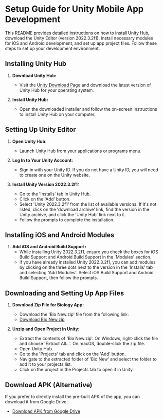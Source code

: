 # Setup Guide for Unity Mobile App Development

This README provides detailed instructions on how to install Unity Hub, download the Unity Editor (version 2022.3.2f1), install necessary modules for iOS and Android development, and set up app project files. Follow these steps to set up your development environment.

## Installing Unity Hub

1. **Download Unity Hub:**
   - Visit the [Unity Download Page](https://unity.com/download) and download the latest version of Unity Hub for your operating system.

2. **Install Unity Hub:**
   - Open the downloaded installer and follow the on-screen instructions to install Unity Hub on your computer.

## Setting Up Unity Editor

1. **Open Unity Hub:**
   - Launch Unity Hub from your applications or programs menu.

2. **Log In to Your Unity Account:**
   - Sign in with your Unity ID. If you do not have a Unity ID, you will need to create one on the Unity website.

3. **Install Unity Version 2022.3.2f1:**
   - Go to the 'Installs' tab in Unity Hub.
   - Click on the 'Add' button.
   - Select 'Unity 2022.3.2f1' from the list of available versions. If it's not listed, click on the 'download archive' link, find the version in the Unity archive, and click the 'Unity Hub' link next to it.
   - Follow the prompts to complete the installation.

## Installing iOS and Android Modules

1. **Add iOS and Android Build Support:**
   - While installing Unity 2022.3.2f1, ensure you check the boxes for iOS Build Support and Android Build Support in the 'Modules' section.
   - If you have already installed Unity 2022.3.2f1, you can add modules by clicking on the three dots next to the version in the 'Installs' tab and selecting 'Add Modules'. Select iOS Build Support and Android Build Support, then follow the prompts.

## Downloading and Setting Up App Files

1. **Download Zip File for Biology App:**
   - Download the 'Bio New.zip' file from the following link:
   - [Download Bio New.zip](https://drive.google.com/file/d/1rTlTjFDTMBL6b2yKgbaKdHCJ21l_HsdQ/view?usp=sharing)
   
2. **Unzip and Open Project in Unity:**
   - Extract the contents of 'Bio New.zip'. On Windows, right-click the file and choose 'Extract All...'. On macOS, double-click the zip file.
   - Open Unity Hub.
   - Go to the 'Projects' tab and click on the 'Add' button.
   - Navigate to the extracted folder of 'Bio New' and select the folder to add it to your projects list.
   - Click on the project in the Projects tab to open it in Unity.

## Download APK (Alternative)

If you prefer to directly install the pre-built APK of the app, you can download it from Google Drive:

- [Download APK from Google Drive](YOUR_LINK_HERE)
